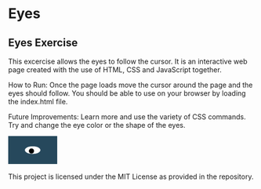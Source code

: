 # Eyes
## Eyes Exercise
This excercise allows the eyes to follow the cursor.  It is an interactive web page created with the use of HTML, CSS and JavaScript together.

How to Run: Once the page loads move the cursor around the page and the eyes should follow. You should be able to use on your browser by loading the index.html file.

Future Improvements: Learn more and use the variety of CSS commands. Try and change the eye color or the shape of the eyes.

<img src = "oneeye.png" width='100'/>

This project is licensed under the MIT License as provided in the repository. 
